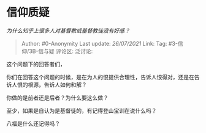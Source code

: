 # 信仰质疑
*为什么知乎上很多人对基督教或基督教徒没有好感？*

> Author: #0-Anonymity
> Last update: *26/07/2021*
> Link:
> Tag: #3-信仰/3B-信与疑
> 评论区:
> 泛讨论:

这个问题下的回答者们，

你们在回答这个问题的时候，是在为人的恨提供合理性，告诉人恨得对，还是在告诉人恨的根源，告诉人如何和解？

你做的是前者还是后者？为什么要这么做？

至少，如果是自认为是基督徒的，有记得登山宝训在说什么吗？

八福是什么还记得吗？
